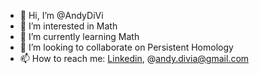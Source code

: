 - 👋 Hi, I’m @AndyDiVi
- 👀 I’m interested in Math
- 🌱 I’m currently learning Math
- 💞️ I’m looking to collaborate on Persistent Homology
- 📫 How to reach me: [ Linkedin](https://www.linkedin.com/in/andrea-di-via-51331016a/), @andy.divia@gmail.com

<!---
AndyDiVi/AndyDiVi is a ✨ special ✨ repository because its `README.md` (this file) appears on your GitHub profile.
You can click the Preview link to take a look at your changes.
--->
